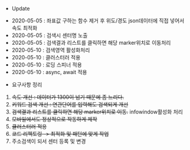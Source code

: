 * Update
- 2020-05-05 : 좌표값 구하는 함수 제거 후 위도/경도 json데이터에 직접 넣어서 속도 최적화
- 2020-05-05 : 검색시 센터명 노출
- 2020-05-05 : 검색결과 리스트를 클릭하면 해당 marker위치로 이동처리
- 2020-05-10 : 검색영역 활성화처리
- 2020-05-10 : 클러스터러 적용
- 2020-05-10 : 로딩 스피너 적용
- 2020-05-10 : async, await 적용

* 요구사항 정리
1. ~~속도 개선 : 데이터가 1300이 넘기 때문에 좀 느리다.~~
2. ~~키워드 검색 개선 : 연관단어를 입력해도 검색되게 개선~~
3. ~~검색결과 리스트를 클릭하면 해당 marker위치로 이동.~~ infowindow활성화 처리
4. ~~모바일에서도 정상적으로 작동하게 제작~~
5. ~~클러스터러 적용~~
6. ~~코드 리펙토링 -> 최적화 및 패턴에 맞게 작업~~
7. 주소검색이 되서 센터 등록 및 변경